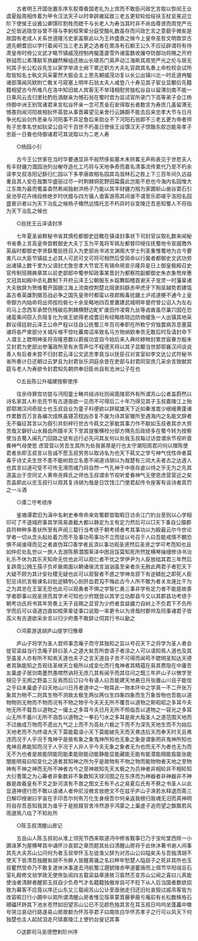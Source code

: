 <!-- { "loadSidebar": true } -->
　　古者明王开国张置东序东胶尊飬国老礼为上宾而不敢臣问政乞言取以恢闳王业虞夏殷周相传着为甲令汉法天子以时幸辟雍延致三老五更软轮给绥扶玉杖衮冕迎立阶下使侯王设酱公卿馔珍割牲而緫干与长老人为寿当其时非不尚齿尊贤而周党严光之伦皆逃隐空谷曾不得与李躬桓荣辈分庭受酳礼数虽存而问政乞言之意藐乎微矣是故国有老成人关系世道隆污史家盖察此以为王祚盛衰之候今上皇帝圣哲文明敦崇古道先朝耆旧以学行着闻可当三老五更之选者在啇洛有石额王公久不应征辟谓将有待肃皇帝时倚公文武才略节镇威茂控制冉駹蓬婆雪外诸蛮数收攘夺防御功将赐之开府铁钺而公素薄猒军旅翩然解组还故山长啸苏门英声动江海斯其周党严光之伦与居无何其子长公松谷先生以家学举进士阙下累迁职方大夫礼官疏其名奏上命检校会试所取皆知名士秇文风采霍然大振会主上思先朝威茂功复以长公出镇川北一时氐道冉駹诸部落闻风欵附亡敢关弓窥塞上明年石翁太夫人咸登八十寿见其子宦业显颙后先籍籍相望古今所难凡在洛中知旧故人宾客无不举琖相慰劳独松谷自以留滞剑南不能一日乘风云去归里社酌卮酒献亲为憾石翁在蜀时尝为监试官所录门下高等弟子会江杨侍御中洲王别驾诸君来言松谷怀亲一念可贯金石安得取长者数言为寿庶几虽留滞无憾愚则闻河阳故相狄怀英尝从事晋幕望见亲舍行云踌蹰不能去后来忠孝大节与日月争光松谷剑外思亲与河阳事不异足詹后来勋业不下河阳石翁即不三老五更为帝者师有子忠孝名世如狄梁公自可千百世不朽虽日使侯王设馔汉天子馈酳东胶岂能易孝子忠臣一日飬也侍御诸君可其说取以为二老人寿 

　　○杨园小引 

　　古今王公世家在当时华要通显非不般然侈矣墓木未拱畧无声称表见于世悲夫人有丰财疆力溉园池列台榭夺造化工巧将与天地争奇而嘉名清事流传累代乃至不朽余读李文叔洛阳记繇归仁园以下多李唐故相名园其岛溆林石之胜上下三百年间久远益重且其人安在哉繁华盛丽过尽一时荆棘铜驼野田霜露此岂能不悲也今海内名园惟大江东南为最而蜀盖杳然希闻独射洪杨子乃能以其丰财疆力剏为家圃斩山凿谷窦石引泉池亭花卉绮段修绝岁时伏腊与四方骚人谵客游燕其间谁不谓至乐耶嗟乎洛阳名园盛衰识者以为天下治乱之候杨子翛然远情托志不朽异时谷变陵迁吾恶知蜀人不将指为天下治乱之候也 

　　○廵抚王云泽请封序 

　　七年夏圣谕敕秘书省其慎检都御史廷瞻在镇请封事状下司封官议取礼数来闻秘书省奏上言高皇帝尝敕御史大夫丁玉为平羗将军佩左都督印绶往抚蜀地令宣威徼外英庙时都御史李贤繇蜀廵抚召入为吏部尚书进文渊阁大学士列圣重惟蜀地为古今要害凡以大臣节镇兹土必其人可武可文可将可相然后受简命以行属者都御史文武功劳出诸镇上数千里为父请封尤詹忠孝大节宜丕有锡命用宣示隆异是日上御皇极殿召史官传制班赐典章其以前吏部郎中蜀参知政事某晋封为都察院副都御史朱衣象笏岸惠文冠具如殿中丞礼数制下开府云泽王公朝服东乡跽舞蹈稽首谢天子宠灵一时藩臬诸大夫致辞为贺维蜀开国据江海上流南控荆楚北阻褒斜繇赤甲虎牙下狥吴越势若建瓴盖古者英雄割据百战必争之国先皇帝时都蛮以夜郎叛毒扰疆土泸戎道梗不通今上皇帝御方内始命将出师拔险砦七十余垒略地四百里置建武城明年督府曾公诏入为左右司马上念西军承燹伤残破后荆棘横野边甿旷废田作凌霄九丝等卤酋虽尽巢穴固在恐诸蛮乘间窃入负阻复化为侯王欲得老成耆旧有经略练晓边防倚缓急一人出镇其地采群议得廷尉云泽王公命严程以往自公抚蜀三年百司奉职在所敉宁穷独罢病苏息塞莫诸将各严束部分关城斥堠不惊吐蕃南诏率致名马方物纳欵奉贡无敢后时及请封命下人谓主上聦明神圣将洊隆恩数以爵报功宜自今始后来入典纶綍貤封累世宸眷方殷未艾封君为吏部出参藩政所至有氷雪声位不程德天将以其子显颙当世郢鄂襄汉间谈说善人有后者未尝不归封君云泽公文武忠孝竟当以抚臣召对宣室如李文达公式符秘书省所奏计日还朝过云梦且为封君张乐洞庭余昔在吏部与封君同官庶几采余言致献宾筵与老人为寿欲令封君知先朝供奉旧臣尚自有沧洲公子在也 

　　○五岳陈公升福建按察使序 

　　往余待罪宫坊尝与沔阳童士畴共结诗社则闻竟陵郭外有所谓苏山公者盖蔚然以诗名家其人朴忠亮节有古道亟欲一见而不可得后二十年乃得见其子玉叔嘉陵江上殆郢鄂湘汉间奇屈士也玉叔自业为童子科便欲以辞赋雄天下近如秦淮嵩少岷峨黄蓬诸作累数百万言各编次成帙虽寝苫枕凶亦复不废为诗其宦辙所至遇海内之名能文辞者无不徧征其言以为叙引并刻梓行世古今萟文之家躭其事力作不猒如玉叔者其亦大劳苦哉又僻好山水屐齿所蹑半天下至其提衡横校分部方隅先后政绩多在蜀今转为按察使当去蜀入闽孔门回路之徒有远行必先问其友何以处我玉叔每过访尝谓余节视听啬飬神气母使思 虑营营以劳吾生其所为处我甚厚是行也太守潮阳周君问何以赠陈使君者余即玉叔言以告诚不愿玉叔劳劳以取诗名为也天下萟文之学亏神气伐性命者莫毒乎诗丈夫生世不患不能树勋立名患不闻道诗胡以为哉楚有三闾大夫者古之达道人也其言曰道可受不可传无滑而魂乃将自然一气孔神于中夜存虗以待之乎无为之先其道盖出于空同丈人黄帝尧舜氏之师也玉叔谓余节视听爱飬神气无使思虑营营近之矣吾盖即此以忠玉叔行以观其复诗胡为哉是日饮饯江门使君起传令座客有谈诗者其罚之一斗酒 

　　○谭二守考绩序 

　　鉴塘谭君旧为滇中名剌史奉帝命来佐蜀郡尝取暇日访余江门钓台至则以心学相印可了不道城府事其学简易直截大都以静定为主有定力然后可以□天下事自公摄郡县符种种多善状所至有声阅三载行当考绩于朝考绩者考其事功以为殿最云尔今世论学者一切从念头起处着力而不及事功苟事功不立而徒以号召于人曰吾能戒慎不覩恐惧不闻谁得而见之者直伪耳□善学者且湏以事功观圣贤然后圣贤之学可考而知也且如仲尼处乱世以一旅人去游陈蔡潜围草泽中困且馁莫知死所然犹横琴操缦修诗书治礼乐不休为其乐天知命无忧也此可以观仁者不忧之学伊尹为人臣放绌其君三年然后复辟周公拥王孺子负斧扆南面以朝诸侯流言汹汹虽至亲者杀无赦此两君子者犯天下大疑不顾为其计安社稷无疑也此可以观智者不惑之学神龙颔下有逆鳞批之即死人臣犯忌讳抗言极谏名曰批逆鳞刳心剖肝血君刄不悔此古今人所不敢为者关龙逄比干为之为其忠在王室无恐也此可以观勇者不惧之学智仁勇三事非学有定力者不能是故善学者即事以观圣贤而其学术可知也少府既尝以其学立功郡县今又以其郡县功考绩于朝考功氏将书其年劳奏上天子且赐之显官为少府者宜益疆力自树上不负君下不负所学而后可以语道岂直如桓荣辈徒事口说取一率更令以为贤哉时郡帅及同事诸君子皆高义有古道欲采余言以归少府愚不敢辞让伺其行书以勔之 

　　○鸿蒙游送胡庐山提学归豫章 

　　庐山子将学为圣人尝师事念庵子而守其独知之旨以号召天下之将学为圣人者会徙官梁益当行念庵子辞曰圣人之道大矣吾所尝语子者涂之人可以语知焉人道也及其至虽圣人亦有所不知焉天道也夫子之言天道自子贡不可得而闻苟不聦明圣知达天德者其孰能知之吾观往圣继天立极所以成变化而行鬼神者其精蕴在易其费隐在中庸吾友巢虗子居剑南墨然愚噤然讷将无庶几其有闻乎而其往问之既三年庐山子以斆学至相见于无阂之野盖三反焉而后订曰今有语人曰吾能建天地悬日月张置山川且子能信之乎曰未巢虗子曰天地山川日月者道中之一物耳此一物本环中之学真一不二开张万象其为物不二则其生物不测故太极生两仪两仪生四象四象而生万象皆物也吾能以道物物则无物而不物而况有不物之物乎今夫天无所不覆吾以道物之斯昭昭之多耳今夫地无所不载吾以道物之一撮土之多耳今夫日月无所不照临吾以道物之一容光之多耳山无所不蓄川无所不涵吾以道物之一拳石勺水之多耳是故大哉圣人之道范围天地而不过曲成万物而不遗出九气之上而不为高处六极之下而不为深先天地生而不为始后天地老而不为终语大天下莫能载语小天下莫能破先天而天弗违后天而奉天时天且弗违而况于人乎况于鬼神乎是故有象之象鬼神所知也无象之象是谓象罔非鬼神所知也鬼神且弗能知而况于人乎况于人非人乎今夫无象之象者无为也而无不为者也无为而无不为也者是故能阴能阳能柔能刚能动能静能显能藏能无能有能潜能翔能翕能张能闇能明易曰知变化之道者其知神之所为乎是故物有不物之物而能物物者天地之至物神有不神之神而无所不神者古今之至神故知先天太极之为员神者非相轮非不相轮知大衍蓍策之为心筹者非象数非不象数知天球河图之在东序而为神器者非神器非不神器是故羲皇有不爻之卦河滨有不兽之图文王有不占之易夏后氏有不蔡之书圣人以此显道神德行而不敢以语诸人者仲尼没微言放绝文不在兹乎庐山子涣若氷释退而斋三日解印绶谢曰宇宙在手印吾尔何有万化生身绶吾尔何亲返我根归我魂无汨而真神明将自存吾恶知我其为谁乎于是脱屐官舍冷然游乎鸿蒙之上巢虗子追而望之飘飘若风雨邈焉八纮了不知处所 

　　○陈玉叔清醒山房记 

　　五岳山人陈玉叔初从淮上领宪节西来取道沔中修省觐事巳乃于宝纶堂西除一小圃诛茅为屋横琴其中诵怀沙哀郢之章而题其处曰清醒山房将于此休沐著书谢人间事其先大夫苏山公问何为者玉叔举怀玉左徒渔父辞为对苏山公曰隘矣夫与吾独清胡不使天下皆清吾独醒矣胡不令醉人皆醒离骚之名曰畔牢愁楚人隘屈子之死非其所也玉叔瞿然受命乃不敢复道休沐事遂去沔航蜀江遡猇陵赤甲道瞿唐而上弭节华阳俎豆石室礼殿修文翁学政无使佚坠阅四五载梁益章逄故习翕然丕变苏山公闻之喜曰儿真能使浊者清醉者醒耶玉叔自少负奇气才名籍籍独傲岸自可不贬下从人后当国者数欲招致为幕客不应竟以序迁山东又三载闻苏山公讣至亟驰走归还旧社哀毁过戚吊客皆为改容暇日行小圃中以观所谓清醒山房者惟见宿草蒙茸藤萝蔽亏庵前有长松数株恠石碨礧环跱其下池水苍然如旧望苏山公已不见颜色独其言在耳玉叔日呜呜坐蓬藟中噭号哭泣哀动行路遂易山房故额为怀苏亭君子曰南陔白华怀苏孝子之行可以风天下何独楚也主人起拭泪走尺牍嘉陵江上使钓台叟记其事 

　　○送郡司马吴德懋剌阶州序 

